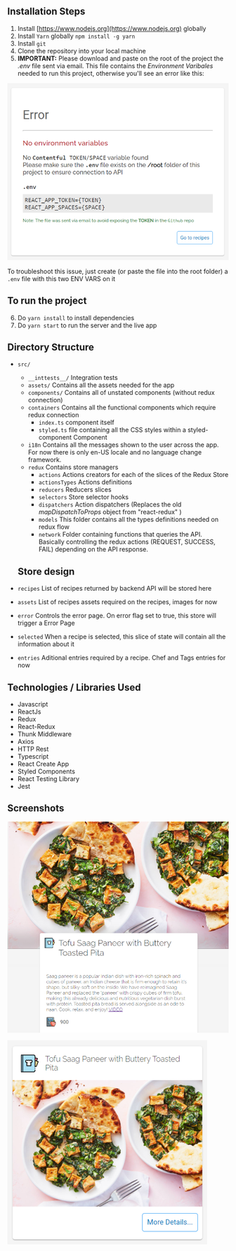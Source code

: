 ## Installation Steps

1. Install [https://www.nodejs.org](https://www.nodejs.org) globally
2. Install `Yarn` globally `npm install -g yarn` 
3. Install `git`
4. Clone the repository into your local machine
5. **IMPORTANT:** Please download and paste on the root of the project the *.env* file sent via email. This file contains the *Environment Varibales* needed to run this project, otherwise you'll see an error like this:

![No Env Vars Error](/docs/no-env-error.png)

To troubleshoot this issue, just create (or paste the file into the root folder) a `.env` file with this two ENV VARS on it

## To run the project
6. Do `yarn install` to install dependencies
7. Do `yarn start` to run the server and the live app

## Directory Structure

- `src/`
    - `__inttests__/` Integration tests
    - `assets/` Contains all the assets needed for the app
    - `components/` Contains all of unstated components (without redux connection)
    - `containers` Contains all the functional components which require redux connection
      - `index.ts` component itself
      - `styled.ts` file containing all the CSS styles within a styled-component Component
    - `i18n` Contains all the messages shown to the user across the app. For now there is only en-US locale and no language change framework.
    - `redux` Contains store managers
        - `actions` Actions creators for each of the slices of the Redux Store
        - `actionsTypes` Actions definitions
        - `reducers` Reducers slices
        - `selectors` Store selector hooks
        - `dispatchers` Action dispatchers (Replaces the old *mapDispatchToProps* object from "react-redux" )
        - `models` This folder contains all the types definitions needed on redux flow
        - `network` Folder containing functions that queries the API. Basically controlling the redux actions (REQUEST, SUCCESS, FAIL) depending on the API response.
  
  ## Store design

- `recipes` List of recipes returned by backend API will be stored here
- `assets` List of recipes assets required on the recipes, images for now
- `error` Controls the error page. On error flag set to true, this store will trigger a Error Page
- `selected` When a recipe is selected, this slice of state will contain all the information about it
- `entries` Aditional entries required by a recipe. Chef and Tags entries for now


## Technologies / Libraries Used

- Javascript
- ReactJs
- Redux
- React-Redux
- Thunk Middleware
- Axios
- HTTP Rest
- Typescript
- React Create App
- Styled Components
- React Testing Library
- Jest

## Screenshots

![Recipe](/docs/recipe.png)

![Recipe](/docs/recipePreview.png)
